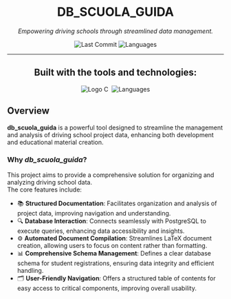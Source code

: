 # <h1 align="center">DB_SCUOLA_GUIDA</h1>

*<p align="center">Empowering driving schools through streamlined data management.</p>*

<div align="center"><img src="https://img.shields.io/badge/last%20commit-yesterday-blue" alt="Last Commit">&nbsp;<img src="https://img.shields.io/badge/languages-2-blue" alt="Languages"></div>

---

### <h2 align="center">Built with the tools and technologies:</h2>


<div align="center">
  <img src="https://img.shields.io/badge/C-2C91E2?logo=c&logoColor=white" alt="Logo C">&nbsp;
  <img src="https://img.shields.io/badge/SQL-025E8C?logo=postgresql&logoColor=white" alt="Languages">
</div>

## Overview

**db_scuola_guida** is a powerful tool designed to streamline the management and analysis of driving school project data, enhancing both development and educational material creation.

### Why *db_scuola_guida*?

This project aims to provide a comprehensive solution for organizing and analyzing driving school data.  
The core features include:

- 📚 **Structured Documentation**: Facilitates organization and analysis of project data, improving navigation and understanding.
- 🔍 **Database Interaction**: Connects seamlessly with PostgreSQL to execute queries, enhancing data accessibility and insights.
- ⚙️ **Automated Document Compilation**: Streamlines LaTeX document creation, allowing users to focus on content rather than formatting.
- 📊 **Comprehensive Schema Management**: Defines a clear database schema for student registrations, ensuring data integrity and efficient handling.
- 🗂️ **User-Friendly Navigation**: Offers a structured table of contents for easy access to critical components, improving overall usability.

